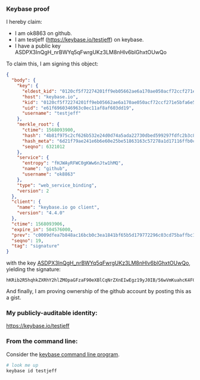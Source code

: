 ### Keybase proof

I hereby claim:

  * I am ok8863 on github.
  * I am testjeff (https://keybase.io/testjeff) on keybase.
  * I have a public key ASDPX3InQgH_nrBWYq5qFwrgUKz3LM8nHlv6blGhxtOUwQo

To claim this, I am signing this object:

```json
{
  "body": {
    "key": {
      "eldest_kid": "0120cf5f72274201ff9eb05662ae6a170ae050acf72ccf271e5bfa6e51a1c6d394c10a",
      "host": "keybase.io",
      "kid": "0120cf5f72274201ff9eb05662ae6a170ae050acf72ccf271e5bfa6e51a1c6d394c10a",
      "uid": "e61f6960346963c0ec11af8af603dd19",
      "username": "testjeff"
    },
    "merkle_root": {
      "ctime": 1568093900,
      "hash": "4b81f975c2cf626b532e24d0d74a5ada22730dbed599297fdfc2b3c897aed553c006c71f68ed1f82808560a85db3d8547e807a831537b92ce8dcaa34571fe390",
      "hash_meta": "6d21f79ae241e6b6e60e25be51863163c57278a1d17116ffb0c3690ee9319235",
      "seqno": 6321012
    },
    "service": {
      "entropy": "fHJWAyRFWC0gKWw6nJtw1hMQ",
      "name": "github",
      "username": "ok8863"
    },
    "type": "web_service_binding",
    "version": 2
  },
  "client": {
    "name": "keybase.io go client",
    "version": "4.4.0"
  },
  "ctime": 1568093906,
  "expire_in": 504576000,
  "prev": "c0009dfea7b848ac16bcb0c3ea1841bf65b5d179772296c03cd75baffbc1ac38",
  "seqno": 19,
  "tag": "signature"
}
```

with the key [ASDPX3InQgH_nrBWYq5qFwrgUKz3LM8nHlv6blGhxtOUwQo](https://keybase.io/testjeff), yielding the signature:

```
hKRib2R5hqhkZXRhY2hlZMOpaGFzaF90eXBlCqNrZXnEIwEgz19yJ0IB/56wVmKuahcK4FCs9yzPJx5b+m5RocbTlMEKp3BheWxvYWTESpcCE8QgwACd/qe4SKwWvLDD6hhBv2W10Xl3IpbAPNdbr/vBrDjEINnsHZNI5s8/Mt0CwEDRU5kV4rjGveN/zWv2nEk9zyjgAgHCo3NpZ8RAdAn3lx8PWssiEngQxEkFtlM3QTHAV4G/2aPIE+dhx2uKrrduWmd3J+C7GNXyl7bKR+vTgpra8lqHR2Jpf3ctCqhzaWdfdHlwZSCkaGFzaIKkdHlwZQildmFsdWXEIGw9Sn1EiotHgFeQ8mJZw9sS8YK+K/OSL0cK+WUpMrVNo3RhZ80CAqd2ZXJzaW9uAQ==

```

And finally, I am proving ownership of the github account by posting this as a gist.

### My publicly-auditable identity:

https://keybase.io/testjeff

### From the command line:

Consider the [keybase command line program](https://keybase.io/download).

```bash
# look me up
keybase id testjeff
```
